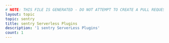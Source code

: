 ```yaml
---
# NOTE: THIS FILE IS GENERATED - DO NOT ATTEMPT TO CREATE A PULL REQUEST TO UPDATE THE DATA. 
layout: topic
topic: sentry
title: sentry Serverless Plugins
description: '1 sentry ServerLess Plugins'
count: 1
---
```

